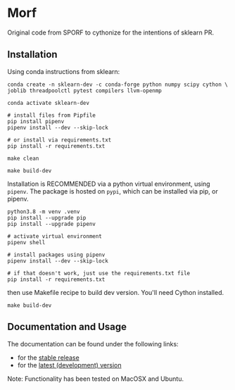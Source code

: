 <!-- [![Codecov](https://codecov.io/gh/adam2392/mne-hfo/branch/master/graph/badge.svg)](https://codecov.io/gh/adam2392/mne-hfo)
![.github/workflows/main.yml](https://github.com/adam2392/mne-hfo/workflows/.github/workflows/main.yml/badge.svg)
[![CircleCI](https://circleci.com/gh/adam2392/mne-hfo.svg?style=svg)](https://circleci.com/gh/adam2392/mne-hfo)
![License](https://img.shields.io/pypi/l/mne-bids)
[![Code Maintainability](https://api.codeclimate.com/v1/badges/3afe97439ec5133ce267/maintainability)](https://codeclimate.com/github/adam2392/mne-hfo/maintainability)
[![PEP8](https://img.shields.io/badge/code%20style-pep8-orange.svg)](https://www.python.org/dev/peps/pep-0008/) -->

Morf
====

Original code from SPORF to cythonize for the intentions of sklearn PR.

Installation
------------
Using conda instructions from sklearn:

    conda create -n sklearn-dev -c conda-forge python numpy scipy cython \
    joblib threadpoolctl pytest compilers llvm-openmp

    conda activate sklearn-dev
    
    # install files from Pipfile
    pip install pipenv 
    pipenv install --dev --skip-lock

    # or install via requirements.txt
    pip install -r requirements.txt

    make clean

    make build-dev

Installation is RECOMMENDED via a python virtual environment, using ``pipenv``. The package is hosted on ``pypi``, which
can be installed via pip, or pipenv.

    python3.8 -m venv .venv
    pip install --upgrade pip
    pip install --upgrade pipenv

    # activate virtual environment
    pipenv shell

    # install packages using pipenv
    pipenv install --dev --skip-lock

    # if that doesn't work, just use the requirements.txt file
    pip install -r requirements.txt

then use Makefile recipe to build dev version. You'll need Cython installed.

    make build-dev


Documentation and Usage
-----------------------

The documentation can be found under the following links:

- for the [stable release](https://mne-hfo.readthedocs.io/en/stable/index.html)
- for the [latest (development) version](https://mne-hfo.readthedocs.io/en/latest/index.html)

Note: Functionality has been tested on MacOSX and Ubuntu.
